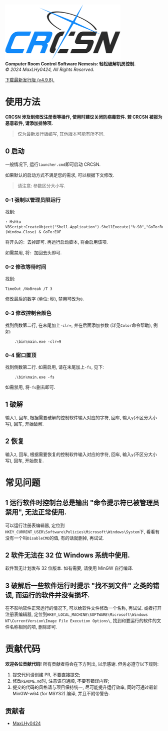 ![logo](logo.png)\
**Computer Room Control Software Nemesis: 轻松破解机房控制.**\
*©️ 2024 MaxLHy0424, All Rights Reserved.*

[下载最新发行版 (v4.9.8).](https://github.com/MaxLHy0424/CRCSN/releases/download/v4.9.8/CRCSN_v4-9-8_x64.7z)

# 使用方法

**CRCSN 涉及到修改注册表等操作, 使用时建议关闭防病毒软件. 若 CRCSN 被报为恶意软件, 请添加排除项.**

> 仅为最新发行版编写, 其他版本可能有所不同.

## 0 启动

一般情况下, 运行`launcher.cmd`即可启动 CRCSN.

如果默认的启动方式不满足您的需求, 可以根据下文修改.

> 请注意: 参数区分大小写.

### 0-1 强制以管理员限运行

找到:
```Batch
: MsHta VBScript:CreateObject("Shell.Application").ShellExecute("%~S0","GoTo:RunAs","","RunAs",1)(Window.Close) & GoTo:EOF
```

将开头的`: `去掉即可. 再运行启动脚本, 将会启用该项. 

如需禁用, 将`: `加回去头即可.

### 0-2 修改等待时间

找到:
```Batch
TimeOut /NoBreak /T 3
```
修改最后的数字 (单位: 秒), 禁用可改为`0`.

### 0-3 修改控制台颜色

找到倒数第二行, 在末尾加上`-clr=`, 并在后面添加参数 (详见`Color`命令帮助), 例如:
```Batch
    .\bin\main.exe -clr=9
```

### 0-4 窗口置顶

找到倒数第二行. 如需启用, 请在末尾加上`-fs`, 见下:
```Batch
    .\bin\main.exe -fs
```

如需禁用, 将`-fs`删去即可.

## 1 破解

输入`1`, 回车, 根据需要破解的控制软件输入对应的字符, 回车, 输入`y`(不区分大小写), 回车, 开始破解.

## 2 恢复

输入`2`, 回车, 根据需要恢复的控制软件输入对应的字符, 回车, 输入`y`(不区分大小写), 回车, 开始恢复.

# 常见问题

## 1 运行软件时控制台总是输出 "命令提示符已被管理员禁用", 无法正常使用.

可以运行注册表编辑器, 定位到`HKEY_CURRENT_USER\Software\Policies\Microsoft\Windows\System`下, 看看有没有一个叫`DisableCMD`的值, 有的话就删掉, 再试试.

## 2 软件无法在 32 位 Windows 系统中使用.

软件暂无计划发布 32 位版本. 如有需要, 请使用 MinGW 自行编译.

## 3 破解后一些软件运行时提示 "找不到文件" 之类的错误, 而运行的软件并没有损坏.

在不影响软件正常运行的情况下, 可以给软件文件修改一个名称, 再试试. 或者打开注册表编辑器, 定位到`HKEY_LOCAL_MACHINE\SOFTWARE\Microsoft\Windows NT\CurrentVersion\Image File Execution Options\`, 找到和要运行的软件的文件名称相同的项, 删除即可.

# 贡献代码

**欢迎各位贡献代码!** 所有贡献者将会在下方列出, 以示感谢. 但务必遵守以下规则:
1. 提交代码请创建 PR, 不要直接提交;
2. 修改`README.md`时, 注意语句通顺, 不要有错误内容;
3. 提交的代码的风格请与项目保持统一, 尽可能提升运行效率, 同时可通过最新 MinGW-w64 (for MSYS2) 编译, 并且不附带警告.

## 贡献者

- [MaxLHy0424](https://github.com/MaxLHy0424)